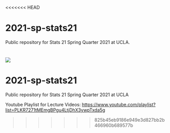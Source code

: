 <<<<<<< HEAD
# 2021-sp-stats21

Public repository for Stats 21 Spring Quarter 2021 at UCLA. 
  
![](https://media.giphy.com/media/aK4wh0UE3oddS/giphy.gif)
=======
# 2021-sp-stats21

Public repository for Stats 21 Spring Quarter 2021 at UCLA

Youtube Playlist for Lecture Videos:
<https://www.youtube.com/playlist?list=PLKR7271tMEmgBPgu4LtjDhX3ywpTxda5g>
>>>>>>> 825b45eb9186e949e3d827bb2b466960b689577b
